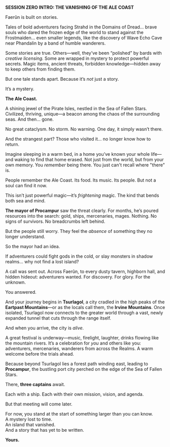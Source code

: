 
**SESSION ZERO INTRO: THE VANISHING OF THE ALE COAST**

Faerûn is built on stories.

Tales of bold adventurers facing Strahd in the Domains of Dread… brave souls who dared the frozen edge of the world to stand against the Frostmaiden… even smaller legends, like the discovery of Wave Echo Cave near Phandalin by a band of humble wanderers.

Some stories are true. Others—well, they’ve been “polished” by bards with _creative licensing._ Some are wrapped in mystery to protect powerful secrets. Magic items, ancient threats, forbidden knowledge—hidden away to keep others from finding them.

But one tale stands apart. Because it’s _not_ just a story.

It’s a mystery.

**The Ale Coast.**

A shining jewel of the Pirate Isles, nestled in the Sea of Fallen Stars. Civilized, thriving, unique—a beacon among the chaos of the surrounding seas. And then… gone.

No great cataclysm. No storm. No warning. One day, it simply wasn’t there.

And the strangest part? Those who visited it… no longer know how to return.

Imagine sleeping in a warm bed, in a home you’ve known your whole life—and waking to find that home erased. Not just from the world, but from your own memory. You _remember_ being there. You just can't recall where "there" is.

People remember the Ale Coast. Its food. Its music. Its people. But not a soul can find it now.

This isn’t just powerful magic—it’s _frightening_ magic. The kind that bends both sea and mind.

**The mayor of Procampur** saw the threat clearly. For months, he’s poured resources into the search: gold, ships, mercenaries, mages. Nothing. No signs of survivors. No breadcrumbs left behind.

But the people still worry. They feel the _absence_ of something they no longer understand.

So the mayor had an idea.

If adventurers could fight gods in the cold, or slay monsters in shadow realms… why not find a lost island?

A call was sent out. Across Faerûn, to every dusty tavern, highborn hall, and hidden hideout: adventurers wanted. For discovery. For glory. For the unknown.

You answered.

And your journey begins in **Tsurlagol**, a city cradled in the high peaks of the **Eartpast Mountains**—or as the locals call them, the **Irvine Mountains**. Once isolated, Tsurlagol now connects to the greater world through a vast, newly expanded tunnel that cuts through the range itself.

And when you arrive, the city is _alive._

A great festival is underway—music, firelight, laughter, drinks flowing like the mountain rivers. It’s a celebration for _you_ and others like you: adventurers, mercenaries, wanderers from across the Realms. A warm welcome before the trials ahead.

Because beyond Tsurlagol lies a forest path winding east, leading to **Procampur**, the bustling port city perched on the edge of the Sea of Fallen Stars.

There, **three captains** await.

Each with a ship. Each with their own mission, vision, and agenda.

But that meeting will come later.

For now, you stand at the start of something larger than you can know.  
A mystery lost to time.  
An island that vanished.  
And a story that has yet to be written.

**Yours.**